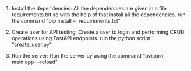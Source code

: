 1. Install the dependencies: 
   All the dependencies are given in a file requirements.txt so with the help of that install all the dependencies.
   run the command "pip install -r requirements.txt"

2. Create user for API testing: 
   Create a user to login and performing CRUD operations using FastAPI endpoints.
   run the python script "create_user.py"

3. Run the server: 
   Run the server by using the command "uvicorn main:app --reload"
